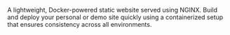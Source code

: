 A lightweight, Docker-powered static website served using NGINX.
Build and deploy your personal or demo site quickly using a containerized setup that ensures consistency across all environments.

